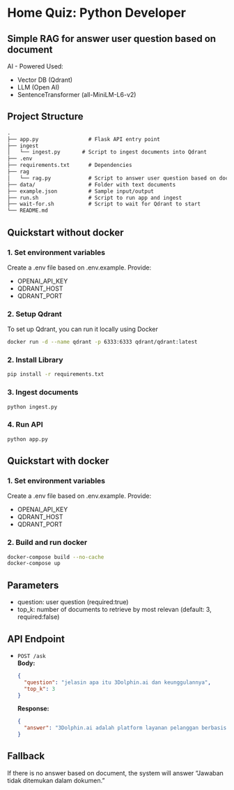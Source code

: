 # Home Quiz: Python Developer
## Simple RAG for answer user question based on document
AI - Powered Used:
- Vector DB (Qdrant)
- LLM (Open AI)
- SentenceTransformer (all-MiniLM-L6-v2)

## Project Structure
```markdown
.
├── app.py                # Flask API entry point
├── ingest
│   └── ingest.py       # Script to ingest documents into Qdrant
├── .env                  
├── requirements.txt      # Dependencies
├── rag
│   └── rag.py            # Script to answer user question based on document
├── data/                 # Folder with text documents
├── example.json          # Sample input/output
├── run.sh                # Script to run app and ingest
├── wait-for.sh           # Script to wait for Qdrant to start
└── README.md
```

## Quickstart without docker
### 1. Set environment variables
Create a .env file based on .env.example. Provide: 
- OPENAI_API_KEY
- QDRANT_HOST
- QDRANT_PORT

### 2. Setup Qdrant
To set up Qdrant, you can run it locally using Docker
```sh
docker run -d --name qdrant -p 6333:6333 qdrant/qdrant:latest
```

### 2. Install Library
```bash
pip install -r requirements.txt
```

### 3. Ingest documents
```bash
python ingest.py
```

### 4. Run API
```bash
python app.py
```

## Quickstart with docker
### 1. Set environment variables
Create a .env file based on .env.example. Provide: 
- OPENAI_API_KEY
- QDRANT_HOST
- QDRANT_PORT
### 2. Build and run docker
```bash
docker-compose build --no-cache
docker-compose up
```

## Parameters
- question: user question (required:true)
- top_k: number of documents to retrieve by most relevan (default: 3, required:false)

## API Endpoint
- `POST /ask`  
  **Body:**
  ```json
  {
    "question": "jelasin apa itu 3Dolphin.ai dan keunggulannya",
    "top_k": 3
  }
  ```
  
  **Response:**
  ```json
  {
    "answer": "3Dolphin.ai adalah platform layanan pelanggan berbasis AI yang memungkinkan bisnis terhubung dengan pelanggan mereka melalui berbagai saluran komunikasi dalam satu dashboard terintegrasi."
  }
  ```
## Fallback
If there is no answer based on document, the system will answer “Jawaban tidak ditemukan dalam dokumen.”